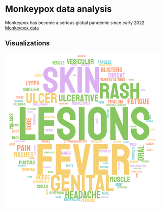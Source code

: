 # Monkeypox data analysis
 Monkeypox has become a serious global pandemic since early 2022.
[Monkeypox data](https://github.com/globaldothealth/monkeypox)

## Visualizations
![word cloud](stylecloud.png)
